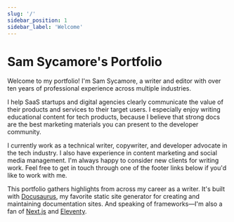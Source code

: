 ```yaml
---
slug: '/'
sidebar_position: 1
sidebar_label: 'Welcome'
---
```


# Sam Sycamore's Portfolio

Welcome to my portfolio!
I'm Sam Sycamore, a writer and editor with over ten years of professional experience across multiple industries.

I help SaaS startups and digital agencies clearly communicate the value of their products and services to their target users.
I especially enjoy writing educational content for tech products, because I believe that strong docs are the best marketing materials you can present to the developer community.

I currently work as a technical writer, copywriter, and developer advocate in the tech industry.
I also have experience in content marketing and social media management.
I'm always happy to consider new clients for writing work.
Feel free to get in touch through one of the footer links below if you'd like to work with me.

This portfolio gathers highlights from across my career as a writer.
It's built with [Docusaurus](https://www.docusaurus.io/), my favorite static site generator for creating and maintaining documentation sites.
And speaking of frameworks—I'm also a fan of [Next.js](https://nextjs.org/) and [Eleventy](https://11ty.dev/).